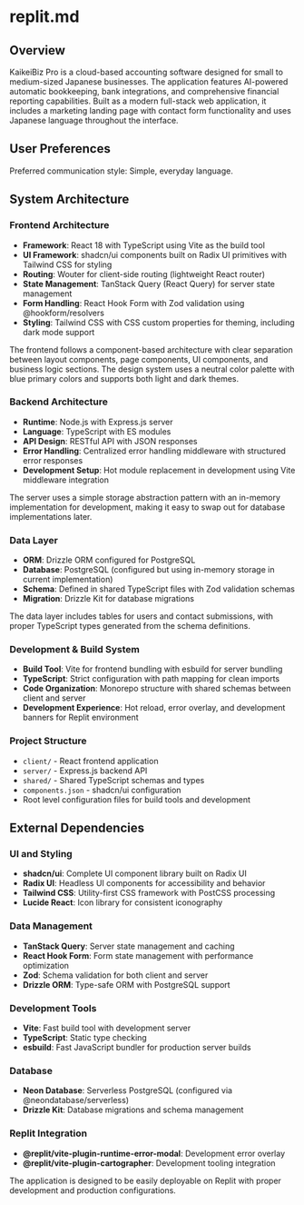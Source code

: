 # replit.md

## Overview

KaikeiBiz Pro is a cloud-based accounting software designed for small to medium-sized Japanese businesses. The application features AI-powered automatic bookkeeping, bank integrations, and comprehensive financial reporting capabilities. Built as a modern full-stack web application, it includes a marketing landing page with contact form functionality and uses Japanese language throughout the interface.

## User Preferences

Preferred communication style: Simple, everyday language.

## System Architecture

### Frontend Architecture
- **Framework**: React 18 with TypeScript using Vite as the build tool
- **UI Framework**: shadcn/ui components built on Radix UI primitives with Tailwind CSS for styling
- **Routing**: Wouter for client-side routing (lightweight React router)
- **State Management**: TanStack Query (React Query) for server state management
- **Form Handling**: React Hook Form with Zod validation using @hookform/resolvers
- **Styling**: Tailwind CSS with CSS custom properties for theming, including dark mode support

The frontend follows a component-based architecture with clear separation between layout components, page components, UI components, and business logic sections. The design system uses a neutral color palette with blue primary colors and supports both light and dark themes.

### Backend Architecture
- **Runtime**: Node.js with Express.js server
- **Language**: TypeScript with ES modules
- **API Design**: RESTful API with JSON responses
- **Error Handling**: Centralized error handling middleware with structured error responses
- **Development Setup**: Hot module replacement in development using Vite middleware integration

The server uses a simple storage abstraction pattern with an in-memory implementation for development, making it easy to swap out for database implementations later.

### Data Layer
- **ORM**: Drizzle ORM configured for PostgreSQL
- **Database**: PostgreSQL (configured but using in-memory storage in current implementation)
- **Schema**: Defined in shared TypeScript files with Zod validation schemas
- **Migration**: Drizzle Kit for database migrations

The data layer includes tables for users and contact submissions, with proper TypeScript types generated from the schema definitions.

### Development & Build System
- **Build Tool**: Vite for frontend bundling with esbuild for server bundling
- **TypeScript**: Strict configuration with path mapping for clean imports
- **Code Organization**: Monorepo structure with shared schemas between client and server
- **Development Experience**: Hot reload, error overlay, and development banners for Replit environment

### Project Structure
- `client/` - React frontend application
- `server/` - Express.js backend API
- `shared/` - Shared TypeScript schemas and types
- `components.json` - shadcn/ui configuration
- Root level configuration files for build tools and development

## External Dependencies

### UI and Styling
- **shadcn/ui**: Complete UI component library built on Radix UI
- **Radix UI**: Headless UI components for accessibility and behavior
- **Tailwind CSS**: Utility-first CSS framework with PostCSS processing
- **Lucide React**: Icon library for consistent iconography

### Data Management
- **TanStack Query**: Server state management and caching
- **React Hook Form**: Form state management with performance optimization
- **Zod**: Schema validation for both client and server
- **Drizzle ORM**: Type-safe ORM with PostgreSQL support

### Development Tools
- **Vite**: Fast build tool with development server
- **TypeScript**: Static type checking
- **esbuild**: Fast JavaScript bundler for production server builds

### Database
- **Neon Database**: Serverless PostgreSQL (configured via @neondatabase/serverless)
- **Drizzle Kit**: Database migrations and schema management

### Replit Integration
- **@replit/vite-plugin-runtime-error-modal**: Development error overlay
- **@replit/vite-plugin-cartographer**: Development tooling integration

The application is designed to be easily deployable on Replit with proper development and production configurations.